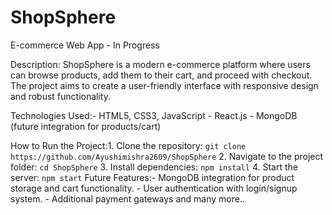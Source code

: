 # ShopSphere
E-commerce Web App - In Progress


Description: ShopSphere is a modern e-commerce platform where users can browse products, add them to their cart, and proceed with checkout. The project aims to create a user-friendly interface with responsive design and robust functionality.

Technologies Used:- HTML5, CSS3, JavaScript
                  - React.js 
                  - MongoDB (future integration for products/cart)
                  
How to Run the Project:1. Clone the repository: `git clone https://github.com/Ayushimishra2609/ShopSphere`
                       2. Navigate to the project folder: `cd ShopSphere`
                       3. Install dependencies: `npm install`
                       4. Start the server: `npm start`
Future Features:- MongoDB integration for product storage and cart functionality.
                - User authentication with login/signup system.
                - Additional payment gateways and many more..
